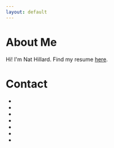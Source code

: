 ```yaml
---
layout: default
---
```


# About Me

Hi! I'm Nat Hillard. Find my resume [here](./resume/).

# Contact

<ul id="social-icons">
<li><a href="https://www.linkedin.com/in/nathillard/"><i class="fab fa-linkedin"></i></a></li>
<li><a href="https://github.com/nathillard"><i class="fab fa-github"></i></a></li>
<li><a href="http://stackoverflow.com/users/535543/nat"><i class="fab fa-stack-overflow"></i></a></li>
<li><a href="https://www.goodreads.com/user/show/12688292-nat-hillard"><i class="fab fa-goodreads"></i></a></li>
<li><a href="https://medium.com/@nathillard/"><i class="fab fa-medium"></i></a></li>
<li><a href="https://twitter.com/anthillard"><i class="fab fa-twitter"></i></a></li>
<li><a href="https://www.instagram.com/hilloflard/"><i class="fab fa-instagram"></i></a></li>
</ul>
